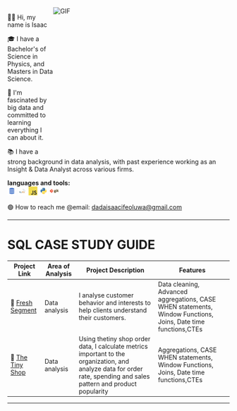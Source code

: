

<img align="right" alt="GIF" src="https://github.com/abhisheknaiidu/abhisheknaiidu/blob/master/code.gif?raw=true" width="400" height="320" />


👋🏽 Hi, my name is Isaac 

🎓 I have a Bachelor's of Science in Physics, and Masters in Data Science.

🌇 I'm fascinated by big data and committed to learning everything I can about it.

📚 I have a strong background in data analysis, with past experience working as an Insight & Data Analyst across various firms.


**languages and tools:**  
<code><img height="20" src="https://raw.githubusercontent.com/github/explore/80688e429a7d4ef2fca1e82350fe8e3517d3494d/topics/sql/sql.png"></code>
<code><img height="20" src="https://raw.githubusercontent.com/github/explore/80688e429a7d4ef2fca1e82350fe8e3517d3494d/topics/mysql/mysql.png"></code>
<code><img height="20" src="https://raw.githubusercontent.com/github/explore/80688e429a7d4ef2fca1e82350fe8e3517d3494d/topics/javascript/javascript.png"></code>
<code><img height="20" src="https://raw.githubusercontent.com/github/explore/80688e429a7d4ef2fca1e82350fe8e3517d3494d/topics/python/python.png"></code>
<code><img height="20" src="https://raw.githubusercontent.com/github/explore/80688e429a7d4ef2fca1e82350fe8e3517d3494d/topics/git/git.png"></code>

🟢 How to reach me @email:  dadaisaacifeoluwa@gmail.com





***

# SQL CASE STUDY GUIDE

| Project Link | Area of Analysis | Project Description | Features |
|---|---|---|---|
| 🥑 [Fresh Segment]([https://github.com/katiehuangx/8-Week-SQL-Challenge/blob/main/Case%20Study%20%233%20-%20Foodie-Fi](https://github.com/idada29/Case-Study-8---Fresh-Segments-)) | Data analysis | I analyse customer behavior and interests to help clients understand their customers.| Data cleaning, Advanced aggregations, CASE WHEN statements, Window Functions, Joins, Date time functions,CTEs |
| 🏦 [The Tiny Shop]() | Data analysis | Using thetiny shop order data, I calculate metrics important to the organization, and analyze data for order rate, spending and sales pattern and product popularity| Aggregations, CASE WHEN statements, Window Functions, Joins, Date time functions,CTEs|

***




<!---
idada29/idada29 is a ✨ special ✨ repository because its `README.md` (this file) appears on your GitHub profile.
You can click the Preview link to take a look at your changes.
--->
